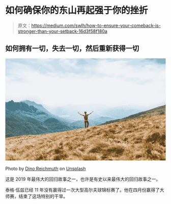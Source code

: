 # 如何确保你的东山再起强于你的挫折

> 原文：<https://medium.com/swlh/how-to-ensure-your-comeback-is-stronger-than-your-setback-16d3f58f180a>

## 如何拥有一切，失去一切，然后重新获得一切

![](img/b324206f67ea5d04b446e77cf5f7f346.png)

Photo by [Dino Reichmuth](https://unsplash.com/@dinoreichmuth?utm_source=medium&utm_medium=referral) on [Unsplash](https://unsplash.com?utm_source=medium&utm_medium=referral)

这是 2019 年最伟大的回归故事之一，也许是有史以来最伟大的回归故事之一。

泰格·伍兹已经 11 年没有赢得过一次大型高尔夫球锦标赛了。他在四月份赢得了大师赛，结束了这场特别的干旱。